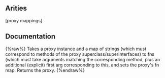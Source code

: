 ## Arities
[proxy mappings]

## Documentation
{%raw%}
Takes a proxy instance and a map of strings (which must
  correspond to methods of the proxy superclass/superinterfaces) to
  fns (which must take arguments matching the corresponding method,
  plus an additional (explicit) first arg corresponding to this, and
  sets the proxy's fn map.  Returns the proxy.
{%endraw%}
